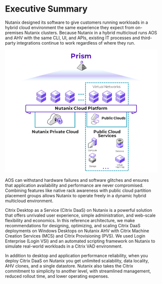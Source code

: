 # Executive Summary

Nutanix designed its software to give customers running workloads in a hybrid cloud environment the same experience they expect from on-premises Nutanix clusters. Because Nutanix in a hybrid multicloud runs AOS and AHV with the same CLI, UI, and APIs, existing IT processes and third-party integrations continue to work regardless of where they run.

![The Nutanix Cloud Platform runs workloads both on-premises and in public cloud environments.](../images/overview-hybrid-multicloud-software.png "Overview of the Nutanix Hybrid Multicloud Software")

AOS can withstand hardware failures and software glitches and ensures that application availability and performance are never compromised. Combining features like native rack awareness with public cloud partition placement groups allows Nutanix to operate freely in a dynamic hybrid multicloud environment.

Citrix Desktop as a Service (Citrix DaaS) on Nutanix is a powerful solution that offers unrivaled user experience, simple administration, and web-scale flexibility and economics. In this reference architecture, we make recommendations for designing, optimizing, and scaling Citrix DaaS deployments on Windows Desktops on Nutanix AHV with Citrix Machine Creation Services (MCS) and Citrix Provisioning (PVS). We used Login Enterprise (Login VSI) and an automated scripting framework on Nutanix to simulate real-world workloads in a Citrix VAD environment.

In addition to desktop and application performance reliability, when you deploy Citrix DaaS on Nutanix you get unlimited scalability, data locality, AHV clones, and a single datastore. Nutanix also takes the Citrix commitment to simplicity to another level, with streamlined management, reduced rollout time, and lower operating expenses.